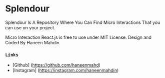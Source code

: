 # Splendour
Splendour Is A Repository Where You Can Find Micro Interactions
That you can use on your project.

Micro Interaction React.js is free to use under MIT License.
Design and Coded By Haneen Mahdin

### `Links`
- [Github] (https://github.com/haneenmahd)
- [Instagram] (https://instagram.com/haneenmahdin)